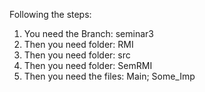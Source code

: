 Following the steps:


1. You need the Branch: seminar3
2. Then you need folder: RMI
3. Then you need folder: src
4. Then you need folder: SemRMI
5. Then you need the files: Main; Some_Imp
		    
